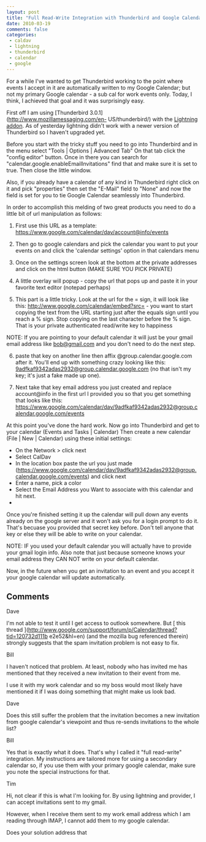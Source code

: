 ```yaml
---
layout: post
title: "Full Read-Write Integration with Thunderbird and Google Calendar"
date: 2010-03-19
comments: false
categories:
 - caldav
 - lightning
 - thunderbird
 - calendar
 - google
---
```

For a while I've wanted to get Thunderbird working to the point where events I
accept in it are automatically written to my Google Calendar; but not my
primary Google calendar - a sub cal for work events only. Today, I think, I
achieved that goal and it was surprisingly easy.  
  
First off I am using [Thunderbird 3.0.1](http://www.mozillamessaging.com/en-
US/thunderbird/) with the [Lightning
addon](http://www.mozilla.org/projects/calendar/lightning/). As of yesterday
lightning didn't work with a newer version of Thunderbird so I haven't
upgraded yet.  
  
Before you start with the tricky stuff you need to go into Thunderbird and in
the menu select "Tools | Options | Advanced Tab" On that tab click the "config
editor" button. Once in there you can search for
"calendar.google.enableEmailInvitations" find that and make sure it is set to
true. Then close the little window.  
  
Also, if you already have a calendar of any kind in Thunderbird right click on
it and pick "properties" then set the "E-Mail" field to "None" and now the
field is set for you to tie Google Calendar seamlessly into Thunderbird.  
  
In order to accomplish this melding of two great products you need to do a
little bit of url manipulation as follows:  

  1. First use this URL as a template: https://www.google.com/calendar/dav/account@info/events  

  

  2. Then go to google calendars and pick the calendar you want to put your events on and click the 'calendar settings' option in that calendars menu
  

  3. Once on the settings screen look at the bottom at the private addresses and click on the html button (MAKE SURE YOU PICK PRIVATE)
  

  4. A little overlay will popup - copy the url that pops up and paste it in your favorite text editor (notepad perhaps)
  

  5. This part is a little tricky. Look at the url for the = sign, it will look like this: http://www.google.com/calendar/embed?src= - you want to start copying the text from the URL starting just after the equals sign until you reach a % sign. Stop copying on the last character before the % sign. That is your private authenticated read/write key to happiness  
  
  
NOTE: If you are pointing to your default calendar it will just be your gmail
email address like bob@gmail.com and you don't need to do the next step.  
  

  

  6. paste that key on another line then affix @group.calendar.google.com after it. You'll end up with something crazy looking like this: 9adfkaf9342adas2932@group.calendar.google.com (no that isn't my key; it's just a fake made up one).
  

  7. Next take that key email address you just created and replace account@info in the first url I provided you so that you get something that looks like this: https://www.google.com/calendar/dav/9adfkaf9342adas2932@group.calendar.google.com/events
  
  
At this point you've done the hard work. Now go into Thunderbird and get to
your calendar (Events and Tasks | Calendar) Then create a new calendar (File |
New | Calendar) using these initial settings:  

  * On the Network > click next
  * Select CalDav
  * In the location box paste the url you just made (https://www.google.com/calendar/dav/9adfkaf9342adas2932@group.calendar.google.com/events) and click next
  * Enter a name, pick a color
  * Select the Email Address you Want to associate with this calendar and hit next.
  *   
  
Once you're finished setting it up the calendar will pull down any events
already on the google server and it won't ask you for a login prompt to do it.
That's becuase you provided that secret key before. Don't tell anyone that key
or else they will be able to write on your calendar.  
  
NOTE: IF you used your default calendar you will actually have to provide your
gmail login info. Also note that just because someone knows your email address
they CAN NOT write on your default calendar.  
  
  
Now, in the future when you get an invitation to an event and you accept it
your google calendar will update automatically.

## Comments

Dave

I'm not able to test it until I get access to outlook somewhere. But [ this
thread ](http://www.google.com/support/forum/p/Calendar/thread?tid=120732d111b
e2e52&hl=en) (and the mozilla bug referenced therein) strongly suggests that
the spam invitation problem is not easy to fix.

Bill

I haven't noticed that problem. At least, nobody who has invited me has
mentioned that they received a new invitation to their event from me.  
  
I use it with my work calendar and so my boss would most likely have mentioned
it if I was doing something that might make us look bad.

Dave

Does this still suffer the problem that the invitation becomes a new
invitation from google calendar's viewpoint and thus re-sends invitations to
the whole list?

Bill

Yes that is exactly what it does. That's why I called it "full read-write"
integration. My instructions are tailored more for using a secondary calendar
so, if you use them with your primary google calendar, make sure you note the
special instructions for that.

Tim

Hi, not clear if this is what I'm looking for. By using lightning and
provider, I can accept invitations sent to my gmail.  
  
However, when I receive them sent to my work email address which I am reading
through IMAP, I cannot add them to my google calendar.  
  
Does your solution address that

